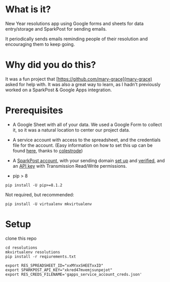 # What is it?
New Year resolutions app using Google forms and sheets for data entry/storage and SparkPost for sending emails.

It periodically sends emails reminding people of their resolution and encouraging them to keep going.

# Why did you do this?
It was a fun project that [https://github.com/mary-grace](mary-grace) asked for help with. It was also a great way to learn, as I hadn't previously worked on a SparkPost & Google Apps integration.

# Prerequisites

* A Google Sheet with all of your data. We used a Google Form to collect it, so it was a natural location to center our project data.

* A service account with access to the spreadsheet, and the credentials file for the account. (Easy information on how to set this up can be found [here](https://www.sparkpost.com/blog/google-apps-and-sparkpost-notification/), thanks to [colestrode](https://github.com/colestrode))

* A [SparkPost account](https://app.sparkpost.com/sign-up?src=Dev-Website&sfdcid=70160000000pqBb), with your sending domain [set up](https://support.sparkpost.com/customer/en/portal/articles/1933318-creating-sending-domains?_ga=1.8114224.367117918.1448915879) and [verified](https://support.sparkpost.com/customer/en/portal/articles/1933360-verify-sending-domains), and an [API key](https://support.sparkpost.com/customer/portal/articles/1933377) with Transmission Read/Write permissions.

* pip > 8
```
pip install -U pip>=8.1.2
```
Not required, but recommended:
```
pip install -U virtualenv mkvirtualenv
```

# Setup

clone this repo
```
cd resolutions
mkvirtualenv resolutions
pip install -r reqiurements.txt

export RES_SPREADSHEET_ID="xxMYxxSHEETxxID"
export SPARKPOST_API_KEY="xkred47mvemjsunpejot"
export RES_CREDS_FILENAME='gapps_service_account_creds.json'
```

